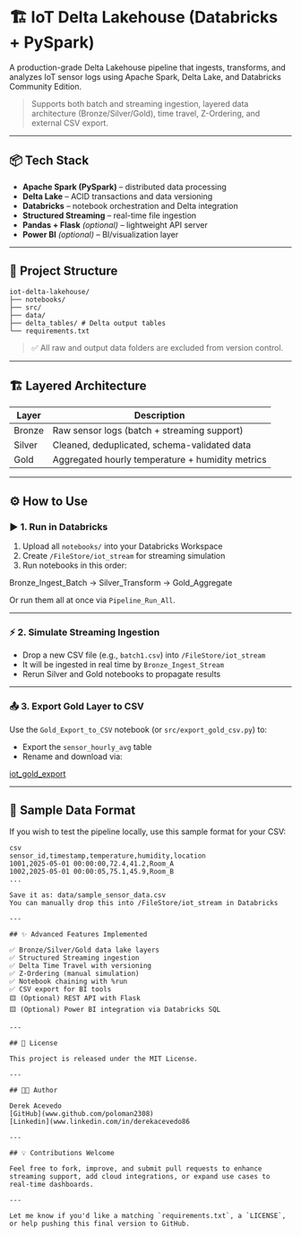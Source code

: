 # 🏗️ IoT Delta Lakehouse (Databricks + PySpark)

A production-grade Delta Lakehouse pipeline that ingests, transforms, and analyzes IoT sensor logs using Apache Spark, Delta Lake, and Databricks Community Edition.

> Supports both batch and streaming ingestion, layered data architecture (Bronze/Silver/Gold), time travel, Z-Ordering, and external CSV export.

---

## 📦 Tech Stack

- **Apache Spark (PySpark)** – distributed data processing
- **Delta Lake** – ACID transactions and data versioning
- **Databricks** – notebook orchestration and Delta integration
- **Structured Streaming** – real-time file ingestion
- **Pandas + Flask** *(optional)* – lightweight API server
- **Power BI** *(optional)* – BI/visualization layer

---

## 📁 Project Structure

```
iot-delta-lakehouse/
├── notebooks/ 
├── src/ 
├── data/
├── delta_tables/ # Delta output tables
└── requirements.txt
```

> ✅ All raw and output data folders are excluded from version control.

---

## 🏗️ Layered Architecture

| Layer  | Description                                      |
|--------|--------------------------------------------------|
| Bronze | Raw sensor logs (batch + streaming support)      |
| Silver | Cleaned, deduplicated, schema-validated data     |
| Gold   | Aggregated hourly temperature + humidity metrics |

---

## ⚙️ How to Use

### ▶️ 1. Run in Databricks

1. Upload all `notebooks/` into your Databricks Workspace
2. Create `/FileStore/iot_stream` for streaming simulation
3. Run notebooks in this order:

Bronze_Ingest_Batch → Silver_Transform → Gold_Aggregate

Or run them all at once via `Pipeline_Run_All`.

---

### ⚡ 2. Simulate Streaming Ingestion

- Drop a new CSV file (e.g., `batch1.csv`) into `/FileStore/iot_stream`
- It will be ingested in real time by `Bronze_Ingest_Stream`
- Rerun Silver and Gold notebooks to propagate results

---

### 📤 3. Export Gold Layer to CSV

Use the `Gold_Export_to_CSV` notebook (or `src/export_gold_csv.py`) to:
- Export the `sensor_hourly_avg` table
- Rename and download via:

[iot_gold_export](https://community.cloud.databricks.com/files/gold_export/iot_gold_export.csv)

---

## 🧪 Sample Data Format

If you wish to test the pipeline locally, use this sample format for your CSV:

```
csv
sensor_id,timestamp,temperature,humidity,location
1001,2025-05-01 00:00:00,72.4,41.2,Room_A
1002,2025-05-01 00:00:05,75.1,45.9,Room_B
...

Save it as: data/sample_sensor_data.csv
You can manually drop this into /FileStore/iot_stream in Databricks

---

## ✨ Advanced Features Implemented

✅ Bronze/Silver/Gold data lake layers
✅ Structured Streaming ingestion
✅ Delta Time Travel with versioning
✅ Z-Ordering (manual simulation)
✅ Notebook chaining with %run
✅ CSV export for BI tools
🟨 (Optional) REST API with Flask
🟨 (Optional) Power BI integration via Databricks SQL

---

## 📝 License

This project is released under the MIT License.

---

## 👨‍💻 Author

Derek Acevedo
[GitHub](www.github.com/poloman2308)
[Linkedin](www.linkedin.com/in/derekacevedo86

---

## 💡 Contributions Welcome

Feel free to fork, improve, and submit pull requests to enhance streaming support, add cloud integrations, or expand use cases to real-time dashboards.

---

Let me know if you'd like a matching `requirements.txt`, a `LICENSE`, or help pushing this final version to GitHub.
